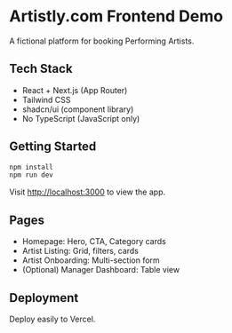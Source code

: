 # Artistly.com Frontend Demo

A fictional platform for booking Performing Artists.

## Tech Stack
- React + Next.js (App Router)
- Tailwind CSS
- shadcn/ui (component library)
- No TypeScript (JavaScript only)

## Getting Started

```bash
npm install
npm run dev
```

Visit [http://localhost:3000](http://localhost:3000) to view the app.

## Pages
- Homepage: Hero, CTA, Category cards
- Artist Listing: Grid, filters, cards
- Artist Onboarding: Multi-section form
- (Optional) Manager Dashboard: Table view

## Deployment
Deploy easily to Vercel.
